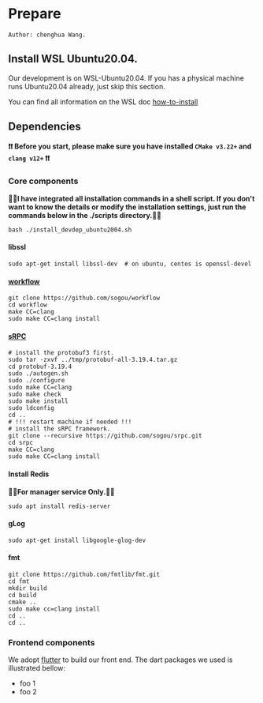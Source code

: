 # Prepare

```
Author: chenghua Wang.
```

## Install WSL Ubuntu20.04.

Our development is on WSL-Ubuntu20.04. If you has a physical machine runs Ubuntu20.04 already, just skip this section.

You can find all information on the WSL doc [how-to-install](https://learn.microsoft.com/en-us/windows/wsl/install)

## Dependencies

**❗❗ Before you start, please make sure you have installed `CMake v3.22+` and `clang v12+` ❗❗**

### Core components

**📌📌I have integrated all installation commands in a shell script. If you don't want to know the details or modify the installation settings, just run the commands below in the ./scripts directory.📌📌**

```
bash ./install_devdep_ubuntu2004.sh
```

#### libssl

```shell
sudo apt-get install libssl-dev  # on ubuntu, centos is openssl-devel
```

#### [workflow](https://github.com/sogou/workflow)

```shell
git clone https://github.com/sogou/workflow
cd workflow
make CC=clang
sudo make CC=clang install
```

#### [sRPC](https://github.com/sogou/srpc)

```shell
# install the protobuf3 first.
sudo tar -zxvf ../tmp/protobuf-all-3.19.4.tar.gz
cd protobuf-3.19.4
sudo ./autogen.sh
sudo ./configure
sudo make CC=clang
sudo make check
sudo make install
sudo ldconfig
cd ..
# !!! restart machine if needed !!!
# install the sRPC framework.
git clone --recursive https://github.com/sogou/srpc.git
cd srpc
make CC=clang
sudo make CC=clang install
```

#### Install Redis

**📌📌For manager service Only.📌📌**

```shell
sudo apt install redis-server
```

#### gLog

```shell
sudo apt-get install libgoogle-glog-dev
```

#### fmt

```shell
git clone https://github.com/fmtlib/fmt.git
cd fmt
mkdir build
cd build
cmake ..
sudo make cc=clang install
cd ..
cd ..
```

### Frontend components

We adopt [flutter](https://flutter.dev) to build our front end. The dart packages we used is illustrated bellow:

* foo 1
* foo 2
